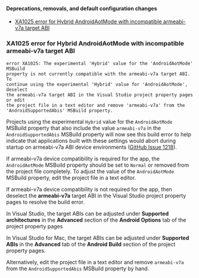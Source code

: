 #### Deprecations, removals, and default configuration changes

- [XA1025 error for Hybrid AndroidAotMode with incompatible armeabi-v7a target ABI](#xa1025-error-for-hybrid-androidaotmode-with-incompatible-armeabiv7a-target-abi)

### XA1025 error for Hybrid AndroidAotMode with incompatible armeabi-v7a target ABI

```
error XA1025: The experimental 'Hybrid' value for the 'AndroidAotMode' MSBuild
property is not currently compatible with the armeabi-v7a target ABI. To
continue using the experimental 'Hybrid' value for 'AndroidAotMode', deselect
the armeabi-v7a target ABI in the Visual Studio project property pages or edit
the project file in a text editor and remove 'armeabi-v7a' from the
'AndroidSupportedAbis' MSBuild property.
```

Projects using the experimental `Hybrid` value for the `AndroidAotMode` MSBuild
property that also include the value `armeabi-v7a` in the `AndroidSupportedAbis`
MSBuild property will now see this build error to help indicate that
applications built with these settings would abort during startup on armeabi-v7a
ABI device environments ([GitHub Issue 1218][github-1218]).

If armeabi-v7a device compatibility is required for the app, the
`AndroidAotMode` MSBuild property should be set to `Normal` or removed from the
project file completely.  To adjust the value of the `AndroidAotMode` MSBuild
property, edit the project file in a text editor.

If armeabi-v7a device compatibility is not required for the app, then deselect
the **armeabi-v7a** target ABI in the Visual Studio project property pages to
resolve the build error.

In Visual Studio, the target ABIs can be adjusted under **Supported
architectures** in the **Advanced** section of the **Android Options** tab of
the project property pages

In Visual Studio for Mac, the target ABIs can be adjusted under **Supported
ABIs** in the **Advanced** tab of the **Android Build** section of the project
property pages.

Alternatively, edit the project file in a text editor and remove `armeabi-v7a`
from the `AndroidSupportedAbis` MSBuild property by hand.

[github-1218]: https://github.com/xamarin/xamarin-android/issues/1218
